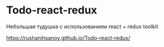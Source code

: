 # Todo-react-redux

Небольшая тудушка с использованием react + redux toolkit

https://rushanihsanov.github.io/Todo-react-redux/
